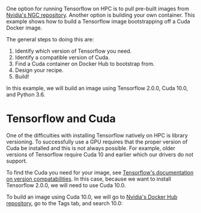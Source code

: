 
One option for running Tensorflow on HPC is to pull pre-built images from [Nvidia's NGC repository](https://public.confluence.arizona.edu/display/UAHPC/Containers#Containers-PullingNvidiaImages). Another option is building your own container. This example shows how to build a Tensorflow image bootstrapping off a Cuda Docker image.

The general steps to doing this are:

1. Identify which version of Tensorflow you need.
2. Identify a compatible version of Cuda.
3. Find a Cuda container on Docker Hub to bootstrap from.
4. Design your recipe.
5. Build!

In this example, we will build an image using Tensorflow 2.0.0, Cuda 10.0, and Python 3.6.

# Tensorflow and Cuda

One of the difficulties with installing Tensorflow natively on HPC is library versioning. To successfully use a GPU requires that the proper version of Cuda be installed and this is not always possible. For example, older versions of Tensorflow require Cuda 10 and earlier which our drivers do not support.

To find the Cuda you need for your image, see [Tensorflow's documentation on version compatabilities](https://www.tensorflow.org/install/source#tested_build_configurations). In this case, because we want to install Tensorflow 2.0.0, we will need to use Cuda 10.0.

To build an image using Cuda 10.0, we will go to [Nvidia's Docker Hub repository](https://hub.docker.com/r/nvidia/cuda), go to the Tags tab, and search 10.0:
